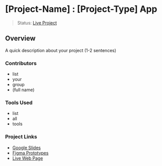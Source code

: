 # [Project-Name] : [Project-Type] App
> Status: [Live Project](https://username.github.io/UX_UI_PROJECT_3/)
## Overview
A quick description about your project
(1-2 sentences)
### Contributors
* list
* your
* group
* (full name)
### Tools Used
* list
* all
* tools
### Project Links
- [Google Slides](url-link-here)
- [Figma Prototypes](url-link-here)
- [Live Web Page](https://username.github.io/UX_UI_PROJECT_3/)